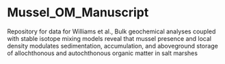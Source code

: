# Mussel_OM_Manuscript
Repository for data for Williams et al., Bulk geochemical analyses coupled with stable isotope mixing models reveal that mussel presence and local density modulates sedimentation, accumulation, and aboveground storage of allochthonous and autochthonous organic matter in salt marshes 
